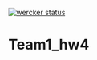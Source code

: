 [![wercker status](https://app.wercker.com/status/fba9cfd28fc2452c199f00227afb73b0/s/master "wercker status")](https://app.wercker.com/project/byKey/fba9cfd28fc2452c199f00227afb73b0)
# Team1_hw4
